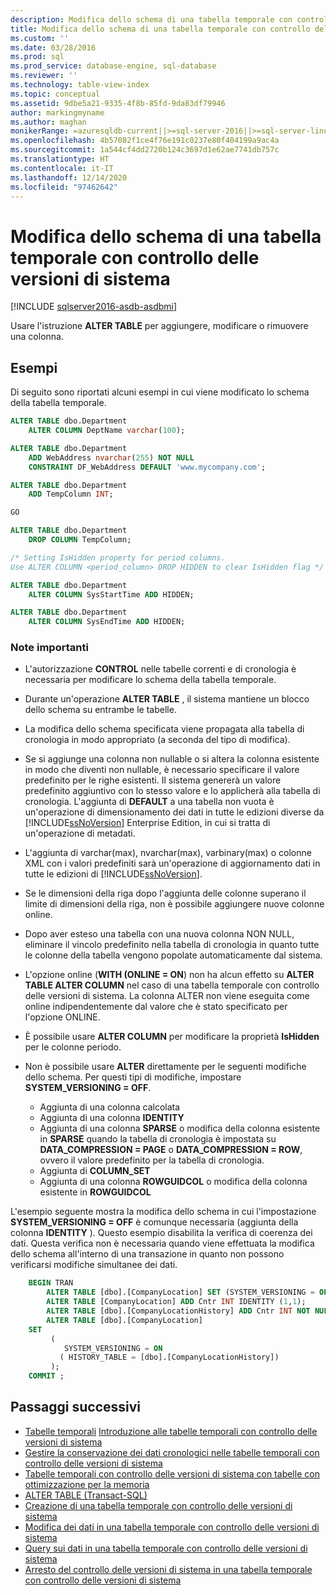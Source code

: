 ```yaml
---
description: Modifica dello schema di una tabella temporale con controllo delle versioni di sistema
title: Modifica dello schema di una tabella temporale con controllo delle versioni di sistema | Microsoft Docs
ms.custom: ''
ms.date: 03/28/2016
ms.prod: sql
ms.prod_service: database-engine, sql-database
ms.reviewer: ''
ms.technology: table-view-index
ms.topic: conceptual
ms.assetid: 9dbe5a21-9335-4f8b-85fd-9da83df79946
author: markingmyname
ms.author: maghan
monikerRange: =azuresqldb-current||>=sql-server-2016||>=sql-server-linux-2017||=azuresqldb-mi-current
ms.openlocfilehash: 4b57082f1ce4f76e191c0237e80f404199a9ac4a
ms.sourcegitcommit: 1a544cf4dd2720b124c3697d1e62ae7741db757c
ms.translationtype: HT
ms.contentlocale: it-IT
ms.lasthandoff: 12/14/2020
ms.locfileid: "97462642"
---
```

# <a name="changing-the-schema-of-a-system-versioned-temporal-table"></a>Modifica dello schema di una tabella temporale con controllo delle versioni di sistema


[!INCLUDE [sqlserver2016-asdb-asdbmi](../../includes/applies-to-version/sqlserver2016-asdb-asdbmi.md)]

Usare l'istruzione **ALTER TABLE** per aggiungere, modificare o rimuovere una colonna.

## <a name="examples"></a>Esempi

Di seguito sono riportati alcuni esempi in cui viene modificato lo schema della tabella temporale.

```sql
ALTER TABLE dbo.Department
    ALTER COLUMN DeptName varchar(100);

ALTER TABLE dbo.Department
    ADD WebAddress nvarchar(255) NOT NULL
    CONSTRAINT DF_WebAddress DEFAULT 'www.mycompany.com';

ALTER TABLE dbo.Department
    ADD TempColumn INT;

GO

ALTER TABLE dbo.Department
    DROP COLUMN TempColumn;

/* Setting IsHidden property for period columns.
Use ALTER COLUMN <period_column> DROP HIDDEN to clear IsHidden flag */

ALTER TABLE dbo.Department
    ALTER COLUMN SysStartTime ADD HIDDEN;

ALTER TABLE dbo.Department
    ALTER COLUMN SysEndTime ADD HIDDEN;
```

### <a name="important-remarks"></a>Note importanti

- L'autorizzazione **CONTROL** nelle tabelle correnti e di cronologia è necessaria per modificare lo schema della tabella temporale.
- Durante un'operazione **ALTER TABLE** , il sistema mantiene un blocco dello schema su entrambe le tabelle.
- La modifica dello schema specificata viene propagata alla tabella di cronologia in modo appropriato (a seconda del tipo di modifica).
- Se si aggiunge una colonna non nullable o si altera la colonna esistente in modo che diventi non nullable, è necessario specificare il valore predefinito per le righe esistenti. Il sistema genererà un valore predefinito aggiuntivo con lo stesso valore e lo applicherà alla tabella di cronologia. L'aggiunta di **DEFAULT** a una tabella non vuota è un'operazione di dimensionamento dei dati in tutte le edizioni diverse da [!INCLUDE[ssNoVersion](../../includes/ssnoversion-md.md)] Enterprise Edition, in cui si tratta di un'operazione di metadati.
- L'aggiunta di varchar(max), nvarchar(max), varbinary(max) o colonne XML con i valori predefiniti sarà un'operazione di aggiornamento dati in tutte le edizioni di [!INCLUDE[ssNoVersion](../../includes/ssnoversion-md.md)].
- Se le dimensioni della riga dopo l'aggiunta delle colonne superano il limite di dimensioni della riga, non è possibile aggiungere nuove colonne online.
- Dopo aver esteso una tabella con una nuova colonna NON NULL, eliminare il vincolo predefinito nella tabella di cronologia in quanto tutte le colonne della tabella vengono popolate automaticamente dal sistema.
- L'opzione online (**WITH (ONLINE = ON**) non ha alcun effetto su **ALTER TABLE ALTER COLUMN** nel caso di una tabella temporale con controllo delle versioni di sistema. La colonna ALTER non viene eseguita come online indipendentemente dal valore che è stato specificato per l'opzione ONLINE.
- È possibile usare **ALTER COLUMN** per modificare la proprietà **IsHidden** per le colonne periodo.
- Non è possibile usare **ALTER** direttamente per le seguenti modifiche dello schema. Per questi tipi di modifiche, impostare **SYSTEM_VERSIONING = OFF**.

  - Aggiunta di una colonna calcolata
  - Aggiunta di una colonna **IDENTITY**
  - Aggiunta di una colonna **SPARSE** o modifica della colonna esistente in **SPARSE** quando la tabella di cronologia è impostata su **DATA_COMPRESSION = PAGE** o **DATA_COMPRESSION = ROW**, ovvero il valore predefinito per la tabella di cronologia.
  - Aggiunta di **COLUMN_SET**
  - Aggiunta di una colonna **ROWGUIDCOL** o modifica della colonna esistente in **ROWGUIDCOL**

L'esempio seguente mostra la modifica dello schema in cui l'impostazione **SYSTEM_VERSIONING = OFF** è comunque necessaria (aggiunta della colonna **IDENTITY** ). Questo esempio disabilita la verifica di coerenza dei dati. Questa verifica non è necessaria quando viene effettuata la modifica dello schema all'interno di una transazione in quanto non possono verificarsi modifiche simultanee dei dati.

```sql
    BEGIN TRAN
        ALTER TABLE [dbo].[CompanyLocation] SET (SYSTEM_VERSIONING = OFF);
        ALTER TABLE [CompanyLocation] ADD Cntr INT IDENTITY (1,1);
        ALTER TABLE [dbo].[CompanyLocationHistory] ADD Cntr INT NOT NULL DEFAULT 0;
        ALTER TABLE [dbo].[CompanyLocation]
    SET
         (
            SYSTEM_VERSIONING = ON
           ( HISTORY_TABLE = [dbo].[CompanyLocationHistory])
         );
    COMMIT ;
```

## <a name="next-steps"></a>Passaggi successivi

- [Tabelle temporali](../../relational-databases/tables/temporal-tables.md)
 [Introduzione alle tabelle temporali con controllo delle versioni di sistema](../../relational-databases/tables/getting-started-with-system-versioned-temporal-tables.md)
- [Gestire la conservazione dei dati cronologici nelle tabelle temporali con controllo delle versioni di sistema](../../relational-databases/tables/manage-retention-of-historical-data-in-system-versioned-temporal-tables.md)
- [Tabelle temporali con controllo delle versioni di sistema con tabelle con ottimizzazione per la memoria](../../relational-databases/tables/system-versioned-temporal-tables-with-memory-optimized-tables.md)
- [ALTER TABLE &#40;Transact-SQL&#41;](../../t-sql/statements/alter-table-transact-sql.md)
- [Creazione di una tabella temporale con controllo delle versioni di sistema](../../relational-databases/tables/creating-a-system-versioned-temporal-table.md)
- [Modifica dei dati in una tabella temporale con controllo delle versioni di sistema](../../relational-databases/tables/modifying-data-in-a-system-versioned-temporal-table.md)
- [Query sui dati in una tabella temporale con controllo delle versioni di sistema](../../relational-databases/tables/querying-data-in-a-system-versioned-temporal-table.md)
- [Arresto del controllo delle versioni di sistema in una tabella temporale con controllo delle versioni di sistema](../../relational-databases/tables/stopping-system-versioning-on-a-system-versioned-temporal-table.md)
